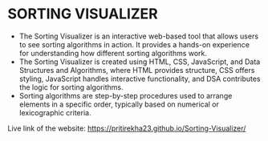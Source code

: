 # SORTING VISUALIZER

- The Sorting Visualizer is an interactive web-based tool that allows users to see sorting algorithms in action. It provides a hands-on experience for understanding how different sorting algorithms work.
- The Sorting Visualizer is created using HTML, CSS, JavaScript, and Data Structures and Algorithms, where HTML provides structure, CSS offers styling, JavaScript handles interactive functionality, and DSA contributes the logic for sorting algorithms.
- Sorting algorithms are step-by-step procedures used to arrange elements in a specific order, typically based on numerical or lexicographic criteria.

Live link of the website:
https://pritirekha23.github.io/Sorting-Visualizer/